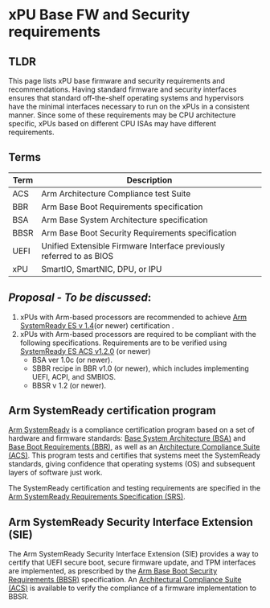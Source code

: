 # xPU Base FW and Security requirements

## TLDR

This page lists xPU base firmware and security requirements and recommendations. Having standard firmware and security interfaces ensures that standard off-the-shelf operating systems and hypervisors have the minimal interfaces necessary to run on the xPUs in a consistent manner. Since some of these requirements may be CPU architecture specific, xPUs based on different CPU ISAs may have different requirements.

## Terms

| Term | Description
|------|----------------------------------------------------------------------|
| ACS  | Arm Architecture Compliance test Suite                               |
| BBR  | Arm Base Boot Requirements specification                             |
| BSA  | Arm Base System Architecture specification                           |
| BBSR | Arm Base Boot Security Requirements specification                    |
| UEFI | Unified Extensible Firmware Interface previously referred to as BIOS |
| xPU  | SmartIO, SmartNIC, DPU, or IPU                                       |

## _**Proposal - To be discussed**_:

1. xPUs with Arm-based processors are recommended to achieve [Arm SystemReady ES v 1.4](https://www.arm.com/architecture/system-architectures/systemready-certification-program/es)(or newer) certification .
2. xPUs with Arm-based processors are required to be compliant with the following specifications. Requirements are to be verified using [SystemReady ES ACS v1.2.0](https://github.com/ARM-software/arm-systemready/tree/main/ES) (or newer) 
     - BSA ver 1.0c (or newer).
     - SBBR recipe in BBR v1.0 (or newer), which includes implementing UEFI, ACPI, and SMBIOS.
     - BBSR v 1.2 (or newer).

## Arm SystemReady certification program

[Arm SystemReady](https://www.arm.com/architecture/system-architectures/systemready-certification-program) is a compliance certification program based on a set of hardware and firmware standards: [Base System Architecture (BSA)](https://developer.arm.com/documentation/den0094/latest) and [Base Boot Requirements (BBR)](https://developer.arm.com/documentation/den0044/latest), as well as an [Architecture Compliance Suite (ACS)](https://github.com/ARM-software/arm-systemready). This program tests and certifies that systems meet the SystemReady standards, giving confidence that operating systems (OS) and subsequent layers of software just work. 

The SystemReady certification and testing requirements are specified in the [Arm SystemReady Requirements Specification (SRS)](https://developer.arm.com/documentation/den0109/latest).


## Arm SystemReady Security Interface Extension (SIE)
The Arm SystemReady Security Interface Extension (SIE) provides a way to certify that UEFI secure boot, secure firmware update, and TPM interfaces are implemented, as prescribed by the [Arm Base Boot Security Requirements (BBSR)](https://developer.arm.com/documentation/den0107/latest/) specification. An [Architectural Compliance Suite (ACS)](https://github.com/ARM-software/arm-systemready) is available to verify the compliance of a firmware implementation to BBSR.


     
